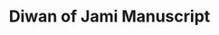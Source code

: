 ---
pid: obj7
artist: Unknown
location: Iran
title: Diwan of Jami Manuscript
_date: 16th century
object_type: manuscript
current_location: The Museum of Islamic Art, Qatar
wiki_link: https://commons.wikimedia.org/wiki/File:Unknown,_Iran,_16th_Century_-_Diwan_of_Jami_Manuscript_-_Google_Art_Project.jpg
permalink: "/wax-collection/obj7/"
layout: iiif-image-page
order: '06'
---
